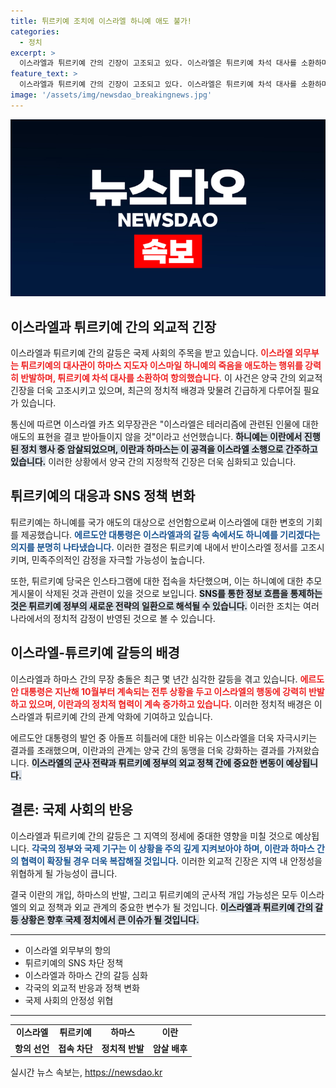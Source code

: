 ```yaml
---
title: 튀르키예 조치에 이스라엘 하니예 애도 불가!
categories:
  - 정치
excerpt: >
  이스라엘과 튀르키예 간의 긴장이 고조되고 있다. 이스라엘은 튀르키예 차석 대사를 소환하며 하마스 지도자 하니예에 대한 추모를 강력히 반발했고, 튀르키예는 인스타그램 접속 차단으로 맞대응하며 충돌의 수위가 높아지고 있다.
feature_text: >
  이스라엘과 튀르키예 간의 긴장이 고조되고 있다. 이스라엘은 튀르키예 차석 대사를 소환하며 하마스 지도자 하니예에 대한 추모를 강력히 반발했고, 튀르키예는 인스타그램 접속 차단으로 맞대응하며 충돌의 수위가 높아지고 있다.
image: '/assets/img/newsdao_breakingnews.jpg'
---
```


<p><img src="/assets/img/newsdao_breakingnews.jpg" alt="koreaapp 속보" /></p>

<h2 data-ke-size="size26">이스라엘과 튀르키예 간의 외교적 긴장</h2>

<p data-ke-size="size16">이스라엘과 튀르키예 간의 갈등은 국제 사회의 주목을 받고 있습니다. <b><span style="color: #ee2323;">이스라엘 외무부는 튀르키예의 대사관이 하마스 지도자 이스마일 하니예의 죽음을 애도하는 행위를 강력히 반발하며, 튀르키예 차석 대사를 소환하여 항의했습니다.</span></b> 이 사건은 양국 간의 외교적 긴장을 더욱 고조시키고 있으며, 최근의 정치적 배경과 맞물려 긴급하게 다루어질 필요가 있습니다.</p>

<p data-ke-size="size16">통신에 따르면 이스라엘 카츠 외무장관은 "이스라엘은 테러리즘에 관련된 인물에 대한 애도의 표현을 결코 받아들이지 않을 것"이라고 선언했습니다. <b><span style="background-color: #21538527;">하니예는 이란에서 진행된 정치 행사 중 암살되었으며, 이란과 하마스는 이 공격을 이스라엘 소행으로 간주하고 있습니다.</span></b> 이러한 상황에서 양국 간의 지정학적 긴장은 더욱 심화되고 있습니다.</p>

<h2 data-ke-size="size26">튀르키예의 대응과 SNS 정책 변화</h2>

<p data-ke-size="size16">튀르키예는 하니예를 국가 애도의 대상으로 선언함으로써 이스라엘에 대한 변호의 기회를 제공했습니다. <b><span style="color: #1a5490;">에르도안 대통령은 이스라엘과의 갈등 속에서도 하니예를 기리겠다는 의지를 분명히 나타냈습니다.</span></b> 이러한 결정은 튀르키예 내에서 반이스라엘 정서를 고조시키며, 민족주의적인 감정을 자극할 가능성이 높습니다.</p>

<p data-ke-size="size16">또한, 튀르키예 당국은 인스타그램에 대한 접속을 차단했으며, 이는 하니예에 대한 추모 게시물이 삭제된 것과 관련이 있을 것으로 보입니다. <b><span style="background-color: #21538527;">SNS를 통한 정보 흐름을 통제하는 것은 튀르키예 정부의 새로운 전략의 일환으로 해석될 수 있습니다.</span></b> 이러한 조치는 여러 나라에서의 정치적 감정이 반영된 것으로 볼 수 있습니다.</p>

<h2 data-ke-size="size26">이스라엘-튜르키예 갈등의 배경</h2>

<p data-ke-size="size16">이스라엘과 하마스 간의 무장 충돌은 최근 몇 년간 심각한 갈등을 겪고 있습니다. <b><span style="color: #ee2323;">에르도안 대통령은 지난해 10월부터 계속되는 전투 상황을 두고 이스라엘의 행동에 강력히 반발하고 있으며, 이란과의 정치적 협력이 계속 증가하고 있습니다.</span></b> 이러한 정치적 배경은 이스라엘과 튀르키예 간의 관계 악화에 기여하고 있습니다.</p>

<p data-ke-size="size16">에르도안 대통령의 발언 중 아돌프 히틀러에 대한 비유는 이스라엘을 더욱 자극시키는 결과를 초래했으며, 이란과의 관계는 양국 간의 동맹을 더욱 강화하는 결과를 가져왔습니다. <b><span style="background-color: #21538527;">이스라엘의 군사 전략과 튀르키예 정부의 외교 정책 간에 중요한 변동이 예상됩니다.</span></b></p>

<h2 data-ke-size="size26">결론: 국제 사회의 반응</h2>

<p data-ke-size="size16">이스라엘과 튀르키예 간의 갈등은 그 지역의 정세에 중대한 영향을 미칠 것으로 예상됩니다. <b><span style="color: #1a5490;">각국의 정부와 국제 기구는 이 상황을 주의 깊게 지켜보아야 하며, 이란과 하마스 간의 협력이 확장될 경우 더욱 복잡해질 것입니다.</span></b> 이러한 외교적 긴장은 지역 내 안정성을 위협하게 될 가능성이 큽니다.</p>

<p data-ke-size="size16">결국 이란의 개입, 하마스의 반발, 그리고 튀르키예의 군사적 개입 가능성은 모두 이스라엘의 외교 정책과 외교 관계의 중요한 변수가 될 것입니다. <b><span style="background-color: #21538527;">이스라엘과 튀르키예 간의 갈등 상황은 향후 국제 정치에서 큰 이슈가 될 것입니다.</span></b></p>

<hr>

<ul>
<li>이스라엘 외무부의 항의</li>
<li>튀르키예의 SNS 차단 정책</li>
<li>이스라엘과 하마스 간의 갈등 심화</li>
<li>각국의 외교적 반응과 정책 변화</li>
<li>국제 사회의 안정성 위협</li>
</ul>

<hr>

<table style="width:100%">
  <tr>
    <td style="text-align: center; height: 17px;"><b>이스라엘</b></td>
    <td style="text-align: center; height: 17px;"><b>튀르키예</b></td>
    <td style="text-align: center; height: 17px;"><b>하마스</b></td>
    <td style="text-align: center; height: 17px;"><b>이란</b></td>
  </tr>
  <tr>
    <td style="text-align: center; height: 17px;"><b>항의 선언</b></td>
    <td style="text-align: center; height: 17px;"><b>접속 차단</b></td>
    <td style="text-align: center; height: 17px;"><b>정치적 반발</b></td>
    <td style="text-align: center; height: 17px;"><b>암살 배후</b></td>
  </tr>
</table>

<p data-ke-size="size16"></p>
실시간 뉴스 속보는, <a href="https://newsdao.kr" rel="dofollow">https://newsdao.kr</a>


